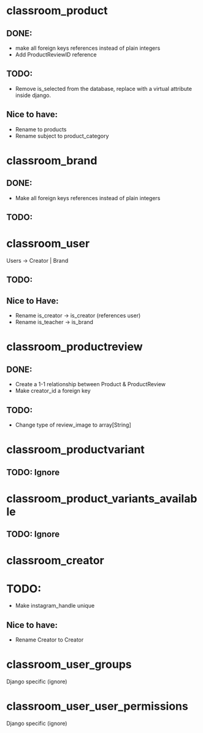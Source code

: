# classroom_product

## DONE:

- make all foreign keys references instead of plain integers
- Add ProductReviewID reference

## TODO:

- Remove is_selected from the database, replace with a virtual attribute inside django.


## Nice to have:

- Rename to products
- Rename subject to product_category


# classroom_brand

## DONE:

- Make all foreign keys references instead of plain integers

## TODO:

# classroom_user

Users -> Creator | Brand

## TODO:

## Nice to Have:

- Rename is_creator -> is_creator (references user)
- Rename is_teacher -> is_brand

# classroom_productreview

## DONE:

- Create a 1-1 relationship between Product & ProductReview
- Make creator_id a foreign key

## TODO:

- Change type of review_image to array[String]

# classroom_productvariant

## TODO: Ignore

# classroom_product_variants_available

## TODO: Ignore

# classroom_creator

# TODO:

- Make instagram_handle unique

## Nice to have:

- Rename Creator to Creator

# classroom_user_groups

Django specific (ignore)

# classroom_user_user_permissions

Django specific (ignore)

